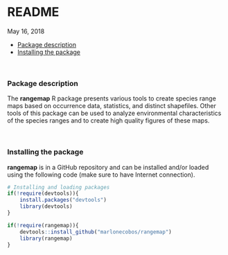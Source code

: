 README
================
May 16, 2018

-   [Package description](#package-description)
-   [Installing the package](#installing-the-package)

<br>

### Package description

The **rangemap** R package presents various tools to create species range maps based on occurrence data, statistics, and distinct shapefiles. Other tools of this package can be used to analyze environmental characteristics of the species ranges and to create high quality figures of these maps.

<br>

### Installing the package

**rangemap** is in a GitHub repository and can be installed and/or loaded using the following code (make sure to have Internet connection).

``` r
# Installing and loading packages
if(!require(devtools)){
    install.packages("devtools")
    library(devtools)
}

if(!require(rangemap)){
    devtools::install_github("marlonecobos/rangemap")
    library(rangemap)
}
```
